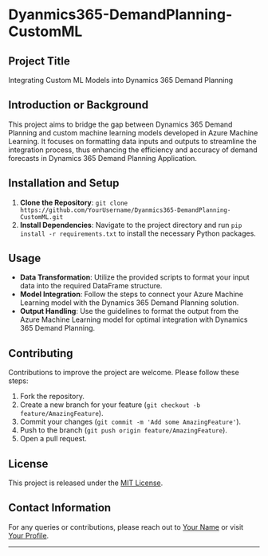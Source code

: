 # Dyanmics365-DemandPlanning-CustomML

## Project Title
Integrating Custom ML Models into Dynamics 365 Demand Planning

## Introduction or Background
This project aims to bridge the gap between Dynamics 365 Demand Planning and custom machine learning models developed in Azure Machine Learning. It focuses on formatting data inputs and outputs to streamline the integration process, thus enhancing the efficiency and accuracy of demand forecasts in Dynamics 365 Demand Planning Application.
## Installation and Setup
1. **Clone the Repository**: `git clone https://github.com/YourUsername/Dyanmics365-DemandPlanning-CustomML.git`
2. **Install Dependencies**: Navigate to the project directory and run `pip install -r requirements.txt` to install the necessary Python packages.

## Usage
- **Data Transformation**: Utilize the provided scripts to format your input data into the required DataFrame structure.
- **Model Integration**: Follow the steps to connect your Azure Machine Learning model with the Dynamics 365 Demand Planning solution.
- **Output Handling**: Use the guidelines to format the output from the Azure Machine Learning model for optimal integration with Dynamics 365 Demand Planning.

## Contributing
Contributions to improve the project are welcome. Please follow these steps:
1. Fork the repository.
2. Create a new branch for your feature (`git checkout -b feature/AmazingFeature`).
3. Commit your changes (`git commit -m 'Add some AmazingFeature'`).
4. Push to the branch (`git push origin feature/AmazingFeature`).
5. Open a pull request.

## License
This project is released under the [MIT License](LICENSE.md).

## Contact Information
For any queries or contributions, please reach out to [Your Name](mailto:your.email@example.com) or visit [Your Profile](https://github.com/YourUsername).

---

